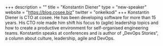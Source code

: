+++
description = ""
title = "Konstantin Diener"
type = "new-speaker"
website = "https://blog.cosee.biz"
twitter = "onkelkodi"
+++
Konstantin Diener is CTO at cosee. He has been developing software for more than 15 years. His CTO role made him shift his focus to (agile) leadership topics and how to create a productive environment for self-organised engineering teams. Konstantin speaks at conferences and is author of „DevOps Stories“, a column about culture, leadership, agile and DevOps.